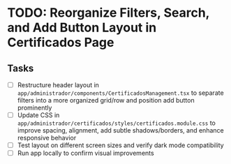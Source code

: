 # TODO: Reorganize Filters, Search, and Add Button Layout in Certificados Page

## Tasks
- [ ] Restructure header layout in `app/administrador/components/CertificadosManagement.tsx` to separate filters into a more organized grid/row and position add button prominently
- [ ] Update CSS in `app/administrador/certificados/styles/certificados.module.css` to improve spacing, alignment, add subtle shadows/borders, and enhance responsive behavior
- [ ] Test layout on different screen sizes and verify dark mode compatibility
- [ ] Run app locally to confirm visual improvements
